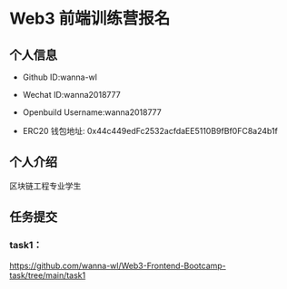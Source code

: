 # Web3 前端训练营报名

## 个人信息

* Github ID:wanna-wl

* Wechat ID:wanna2018777

* Openbuild Username:wanna2018777

* ERC20 钱包地址: 0x44c449edFc2532acfdaEE5110B9fBf0FC8a24b1f

## 个人介绍

区块链工程专业学生

## 任务提交

### task1：
https://github.com/wanna-wl/Web3-Frontend-Bootcamp-task/tree/main/task1
